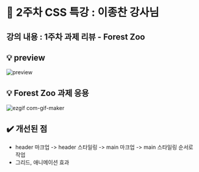 
# 🧚 2주차 CSS 특강 : 이종찬 강사님 

##  강의 내용 : 1주차 과제 리뷰 - Forest Zoo

## 💡 preview
![preview](https://user-images.githubusercontent.com/112460430/189600189-0ef21c1e-dab8-4edf-b84a-fdab4492c58a.png)


## 💡 Forest Zoo 과제 응용
![ezgif com-gif-maker](https://user-images.githubusercontent.com/112460430/189598996-709160e3-6a74-4b05-9d07-3869dac90bc6.gif)


## ✔️ 개선된 점

- header 마크업 ->  header 스타일링 ->  main 마크업 -> main 스타일링 순서로 작업
- 그리드, 애니메이션 효과

<br>

